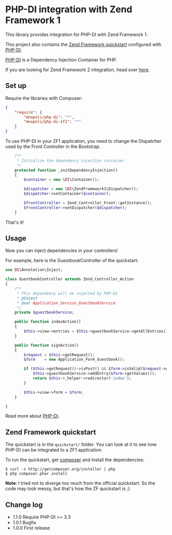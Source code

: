 # PHP-DI integration with Zend Framework 1

This library provides integration for PHP-DI with Zend Framework 1.

This project also contains the [Zend Framework quickstart](http://framework.zend.com/manual/en/learning.quickstart.intro.html)
configured with [PHP-DI](http://github.com/mnapoli/PHP-DI).

[PHP-DI](http://github.com/mnapoli/PHP-DI) is a Dependency Injection Container for PHP.

If you are looking for Zend Framework 2 integration, head over [here](https://github.com/mnapoli/PHP-DI-ZF2).

## Set up

Require the libraries with Composer:

```json
{
    "require": {
        "mnapoli/php-di": "*",
        "mnapoli/php-di-zf1": "*"
    }
}
```

To use PHP-DI in your ZF1 application, you need to change the Dispatcher used by the Front Controller in the Bootstrap.

```php
    /**
     * Initialize the dependency injection container
     */
    protected function _initDependencyInjection()
	{
		$container = new \DI\Container();

        $dispatcher = new \DI\ZendFramework1\Dispatcher();
        $dispatcher->setContainer($container);

        $frontController = Zend_Controller_Front::getInstance();
        $frontController->setDispatcher($dispatcher);
	}
```

That's it!

## Usage

Now you can inject dependencies in your controllers!

For example, here is the GuestbookController of the quickstart:

```php
use DI\Annotation\Inject;

class GuestbookController extends Zend_Controller_Action
{
    /**
     * This dependency will be injected by PHP-DI
     * @Inject
     * @var Application_Service_GuestbookService
     */
    private $guestbookService;

    public function indexAction()
    {
        $this->view->entries = $this->guestbookService->getAllEntries();
    }

    public function signAction()
    {
        $request = $this->getRequest();
        $form    = new Application_Form_Guestbook();

        if ($this->getRequest()->isPost() && $form->isValid($request->getPost())) {
            $this->guestbookService->addEntry($form->getValues());
            return $this->_helper->redirector('index');
        }

        $this->view->form = $form;
    }

}
```

Read more about [PHP-DI](http://github.com/mnapoli/PHP-DI).

## Zend Framework quickstart

The quickstart is in the `quickstart/` folder. You can look at it to see how PHP-DI can be integrated to a ZF1 application.

To run the quickstart, get [composer](http://getcomposer.org/doc/00-intro.md) and install the dependencies:

    $ curl -s http://getcomposer.org/installer | php
    $ php composer.phar install

**Note**: I tried not to diverge too much from the official quickstart. So the code may look messy, but that's
how the ZF quickstart is ;)

## Change log

* 1.1.0 Require PHP-DI >= 3.3
* 1.0.1 Bugfix
* 1.0.0 First release
